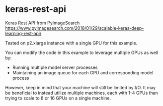 # keras-rest-api
Keras Rest API from PyImageSearch
https://www.pyimagesearch.com/2018/01/29/scalable-keras-deep-learning-rest-api/

Tested on p2.xlarge instance with a single GPU for this example.

You can modify the code in this example to leverage multiple GPUs as well by:

- Running multiple model server processes
- Maintaining an image queue for each GPU and corresponding model process

However, keep in mind that your machine will still be limited by I/O. It may be beneficial to instead utilize multiple machines, each with 1-4 GPUs than trying to scale to 8 or 16 GPUs on a single machine.
